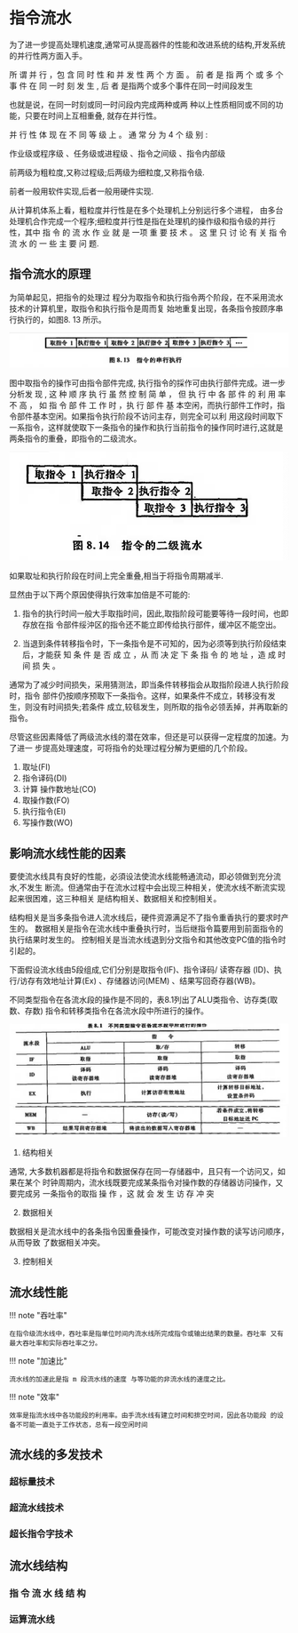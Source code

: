 # 指令流水

为了进一步提高处理机速度,通常可从提高器件的性能和改进系统的结构,开发系统的并行性两方面入手。

所 谓 并 行 ，包 含 同 时 性 和 并 发 性 两 个 方 面 。 前 者 是 指 两 个 或 多 个 事 件 在 同 一时 刻 发 生 , 后 者 是指两个或多个事件在同一时间段发生

也就是说，在同一时刻或同一时问段内完成两种或两 种以上性质相同或不同的功能，只要在时间上互相重叠, 就存在并行性。

并 行 性 体 现 在 不 同 等 级 上 。 通 常 分 为 4 个 级 别 :

作业级或程序级 、任务级或进程级 、指令之间级 、指令内部级

前两级为粗粒度,又称过程级;后两级为细粒度,又称指令级.

前者一般用软件实现,后者一般用硬件实现.

从计算机体系上看，粗粒度并行性是在多个处理机上分别远行多个进程， 由多台处理机合作完成一个程序;细粒度并行性是指在处理机的操作级和指令级的并行性，其中 指 令 的 流 水 作 业 就 是 一项 重 要 技 术 。 这 里 只 讨 论 有 关 指 令 流 水 的 一 些 主 要 问 题.

## 指令流水的原理

为简单起见，把指令的处理过 程分为取指令和执行指令两个阶段，在不采用流水技术的计算机里，取指令和执行指令是周而复 始地重复出现，各条指令按顾序串行执行的，如图8. 13 所示。

![8.13](WX20240815-224558@2x.png)

图中取指令的操作可由指令部件完成, 执行指令的採作可由执行部件完成。进一步分析发 现 , 这 种 顺 序 执 行 虽 然 控 制 简 单 ， 但 执 行 中 各 部 件 的 利 用 率 不 高 ， 如 指 令 部 件 工 作 时 ，执 行 部 件 基 本空闲，而执行部件工作时，指令部件基本空闲。如果指令执行阶段不访问主存，则完全可以利 用这段时间取下一系指令，这样就使取下一条指令的操作和执行当前指令的操作同时进行,这就是两条指令的重叠，即指令的二级流水。

![8.14](WX20240815-224659@2x.png)


如果取址和执行阶段在时间上完全重叠,相当于将指令周期减半.

显然由于以下两个原因使得执行效率加倍是不可能的:

1. 指令的执行时间一般大手取指时间，因此,取指阶段可能要等待一段时间，也即存放在指 令部件绥沖区的指令还不能立即传给执行部件，缓冲区不能空出。

2.  当退到条件转移指令时，下一条指令是不可知的，因为必须等到执行阶段结束后，才能获 知 条 件 是 否 成 立 ，从 而 决 定 下 条 指 令 的 地 址 ，造 成 时 间 损 失 。

通常为了减少时间损失，采用猜测法，即当条件转移指会从取指阶段进人执行阶段时，指令 部件仍按顺序预取下一条指令。这样，如果条件不成立，转移没有发生，则没有时间损失;若条件 成立,较毯发生，则所取的指令必领丢掉，并再取新的指令。

尽管这些因素降低了两级流水线的潜在效率，但还是可以获得一定程度的加速。为了进一 步提高处理速度，可将指令的处理过程分解为更细的几个阶段。

1. 取址(FI)
2. 指令译码(DI)
3. 计算 操作数地址(CO)
4. 取操作数(FO)
5. 执行指令(EI)
6. 写操作数(WO)

## 影响流水线性能的因素

要使流水线具有良好的性能，必須设法使流水线能畅通流动，即必领做到充分流水,不发生 断流。但通常由于在流水过程中会出现三种相关，使流水线不断流实现起来很困难，这三种相关 是结构相关、数据相关和控制相关。

结构相关是当多条指令进人流水线后，硬件资源满足不了指令重香执行的要求时产生的。 数据相关是指令在流水线中重叠执行时，当后继指令篇要用到前面指令的执行结果时发生的。 控制相关是当流水线退到分文指令和其他改变PC值的指令时引起的。

下面假设流水线由5段组成,它们分别是取指令(IF)、指令译码/ 读寄存器 (ID)、执行/访存有效地址计算(Ex) 、存储器访问(MEM) 、结果写回奇存器(WB)。

不同类型指令在各流水段的操作是不同的，表8.1列出了ALU类指令、访存类(取数、存数) 指令和转移类指令在各流水段中所进行的操作。

![8.1.1](WX20240815-230448@2x.png)
![8.1.2](WX20240815-230514@2x.png)

1. 结构相关

通常, 大多数机器都是将指令和数据保存在同一存储器中，且只有一个访问又，如果在某个 时钟周期内，流水线既要完成某条指令对操作数的存储器访问操作，又要完成另 一条指令的取指 操 作 ，这 就 会 发 生 访 存 冲 突 

2. 数据相关

数据相关是流水线中的各条指令因重叠操作，可能改变对操作数的读写访问顺序，从而导致 了数据相关冲突。

3. 控制相关

## 流水线性能

!!! note "吞吐率"

    在指令级流水线中，吞吐率是指单位时间内流水线所完成指令或输出结果的数量。吞吐率 又有最大吞吐率和实际吞吐率之分。

!!! note "加速比"

    流水线的加速此是指 m 段流水线的速度 与等功能的非流水线的速度之比。

!!! note "效率"

    效率是指流水线中各功能段的利用率。由手流水线有建立时间和排空时间，因此各功能段 的设备不可能一直处于工作状态，总有一段空闲时间

## 流水线的多发技术

### 超标量技术
### 超流水线技术
### 超长指令字技术

## 流水线结构

### 指 令 流 水 线 结 构
### 运算流水线
